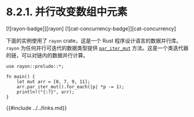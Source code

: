 # 8.2.1. 并行改变数组中元素

[![rayon-badge]][rayon] [![cat-concurrency-badge]][cat-concurrency]

下面的实例使用了 `rayon` crate，这是一个 Rust 程序设计语言的数据并行库。`rayon` 为任何并行可迭代的数据类型提供 [`par_iter_mut`] 方法。这是一个类迭代器的链，可以对链内的数据并行计算。

```rust,edition2018
use rayon::prelude::*;

fn main() {
    let mut arr = [0, 7, 9, 11];
    arr.par_iter_mut().for_each(|p| *p -= 1);
    println!("{:?}", arr);
}
```

[`par_iter_mut`]: https://docs.rs/rayon/*/rayon/iter/trait.IntoParallelRefMutIterator.html#tymethod.par_iter_mut

{{#include ../../links.md}}
